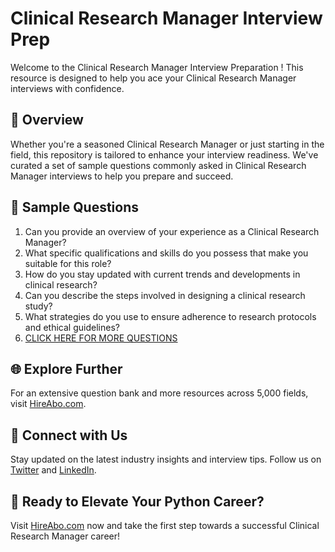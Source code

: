 # Clinical Research Manager Interview Prep

Welcome to the Clinical Research Manager Interview Preparation ! This resource is designed to help you ace your Clinical Research Manager interviews with confidence.

## 🚀 Overview

Whether you're a seasoned Clinical Research Manager or just starting in the field, this repository is tailored to enhance your interview readiness. We've curated a set of sample questions commonly asked in Clinical Research Manager interviews to help you prepare and succeed.

## 📝 Sample Questions

1. Can you provide an overview of your experience as a Clinical Research Manager?
2. What specific qualifications and skills do you possess that make you suitable for this role?
3. How do you stay updated with current trends and developments in clinical research?
4. Can you describe the steps involved in designing a clinical research study?
5. What strategies do you use to ensure adherence to research protocols and ethical guidelines?
6. [CLICK HERE FOR MORE QUESTIONS](https://hireabo.com/job/2_3_2/Clinical%20Research%20Manager)

## 🌐 Explore Further

For an extensive question bank and more resources across 5,000 fields, visit [HireAbo.com](https://www.hireabo.com).

## 📱 Connect with Us

Stay updated on the latest industry insights and interview tips. Follow us on [Twitter](https://twitter.com/hireabo) and [LinkedIn](https://www.linkedin.com/in/hire-abo-3609972a8/).

## 🚀 Ready to Elevate Your Python Career?

Visit [HireAbo.com](https://www.hireabo.com) now and take the first step towards a successful Clinical Research Manager career!